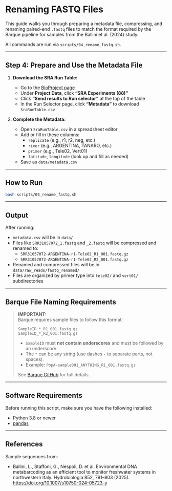 # Renaming FASTQ Files

This guide walks you through preparing a metadata file, compressing, and renaming paired-end `.fastq` files to match the format required by the Barque pipeline for samples from the Ballini et al. (2024) study.

All commands are run via `scripts/04_rename_fastq.sh`.

---

## Step 4: Prepare and Use the Metadata File

1. **Download the SRA Run Table:**
   - Go to the [BioProject page](https://www.ncbi.nlm.nih.gov/bioproject/PRJNA1175355)
   - Under **Project Data**, click **“SRA Experiments (88)”**
   - Click **“Send results to Run selector”** at the top of the table
   - In the Run Selector page, click **“Metadata”** to download `SraRunTable.csv`

2. **Complete the Metadata:**
   - Open `SraRunTable.csv` in a spreadsheet editor
   - Add or fill in these columns:  
     - `replicate` (e.g., r1, r2, neg, etc.)
     - `river` (e.g., ARGENTINA, TANARO, etc.)
     - `primer` (e.g., Tele02, Vert01)
     - `latitude`, `longitude` (look up and fill as needed)
   - Save as `data/metadata.csv`

---

## How to Run

```bash
bash scripts/04_rename_fastq.sh
```

---

## Output

After running:
- `metadata.csv` will be in `data/`
- Files like `SRR31057072_1.fastq` and `_2.fastq` will be compressed and renamed to:
  - `SRR31057072-ARGENTINA-r1-Tele02_R1_001.fastq.gz`
  - `SRR31057072-ARGENTINA-r1-Tele02_R2_001.fastq.gz`
- Renamed and compressed files will be in `data/raw_reads/fastq_renamed/`
- Files are organized by primer type into `tele02/` and `vert01/` subdirectories

---

## Barque File Naming Requirements

> **IMPORTANT:**  
> Barque requires sample files to follow this format:
>
> ```
> SampleID_*_R1_001.fastq.gz  
> SampleID_*_R2_001.fastq.gz
> ```
> - `SampleID` must **not contain underscores** and must be followed by an underscore.
> - The `*` can be any string (use dashes `-` to separate parts, not spaces).
> - Example: `PopA-sample001_ANYTHING_R1_001.fastq.gz`
>
> See [Barque GitHub](https://github.com/enormandeau/barque) for full details.

---

## Software Requirements

Before running this script, make sure you have the following installed:

- Python 3.8 or newer
- [pandas](https://pandas.pydata.org/)

---

## References

Sample sequences from:
- Ballini, L., Staffoni, G., Nespoli, D. et al. Environmental DNA metabarcoding as an efficient tool to monitor freshwater systems in northwestern Italy. Hydrobiologia 852, 791–803 (2025). https://doi.org/10.1007/s10750-024-05723-y